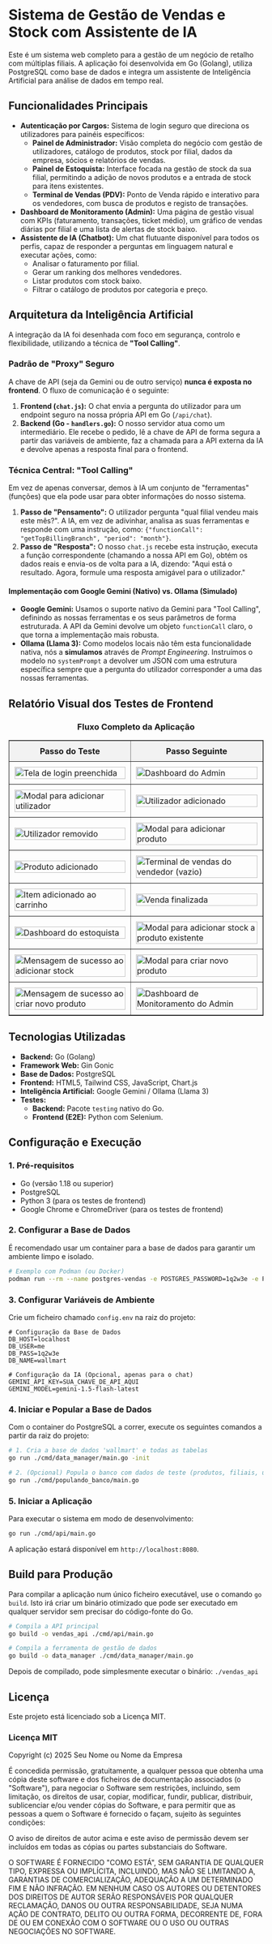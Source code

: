 # Sistema de Gestão de Vendas e Stock com Assistente de IA

Este é um sistema web completo para a gestão de um negócio de retalho com múltiplas filiais. A aplicação foi desenvolvida em Go (Golang), utiliza PostgreSQL como base de dados e integra um assistente de Inteligência Artificial para análise de dados em tempo real.

## Funcionalidades Principais

* **Autenticação por Cargos:** Sistema de login seguro que direciona os utilizadores para painéis específicos:
    * **Painel de Administrador:** Visão completa do negócio com gestão de utilizadores, catálogo de produtos, stock por filial, dados da empresa, sócios e relatórios de vendas.
    * **Painel de Estoquista:** Interface focada na gestão de stock da sua filial, permitindo a adição de novos produtos e a entrada de stock para itens existentes.
    * **Terminal de Vendas (PDV):** Ponto de Venda rápido e interativo para os vendedores, com busca de produtos e registo de transações.
* **Dashboard de Monitoramento (Admin):** Uma página de gestão visual com KPIs (faturamento, transações, ticket médio), um gráfico de vendas diárias por filial e uma lista de alertas de stock baixo.
* **Assistente de IA (Chatbot):** Um chat flutuante disponível para todos os perfis, capaz de responder a perguntas em linguagem natural e executar ações, como:
    * Analisar o faturamento por filial.
    * Gerar um ranking dos melhores vendedores.
    * Listar produtos com stock baixo.
    * Filtrar o catálogo de produtos por categoria e preço.

## Arquitetura da Inteligência Artificial

A integração da IA foi desenhada com foco em segurança, controlo e flexibilidade, utilizando a técnica de **"Tool Calling"**.

### Padrão de "Proxy" Seguro

A chave de API (seja da Gemini ou de outro serviço) **nunca é exposta no frontend**. O fluxo de comunicação é o seguinte:

1.  **Frontend (`chat.js`):** O chat envia a pergunta do utilizador para um endpoint seguro na nossa própria API em Go (`/api/chat`).
2.  **Backend (Go - `handlers.go`):** O nosso servidor atua como um intermediário. Ele recebe o pedido, lê a chave de API de forma segura a partir das variáveis de ambiente, faz a chamada para a API externa da IA e devolve apenas a resposta final para o frontend.

### Técnica Central: "Tool Calling"

Em vez de apenas conversar, demos à IA um conjunto de "ferramentas" (funções) que ela pode usar para obter informações do nosso sistema.

1.  **Passo de "Pensamento":** O utilizador pergunta "qual filial vendeu mais este mês?". A IA, em vez de adivinhar, analisa as suas ferramentas e responde com uma instrução, como: `{"functionCall": "getTopBillingBranch", "period": "month"}`.
2.  **Passo de "Resposta":** O nosso `chat.js` recebe esta instrução, executa a função correspondente (chamando a nossa API em Go), obtém os dados reais e envia-os de volta para a IA, dizendo: "Aqui está o resultado. Agora, formule uma resposta amigável para o utilizador."

#### Implementação com Google Gemini (Nativo) vs. Ollama (Simulado)

* **Google Gemini:** Usamos o suporte nativo da Gemini para "Tool Calling", definindo as nossas ferramentas e os seus parâmetros de forma estruturada. A API da Gemini devolve um objeto `functionCall` claro, o que torna a implementação mais robusta.
* **Ollama (Llama 3):** Como modelos locais não têm esta funcionalidade nativa, nós a **simulamos** através de *Prompt Engineering*. Instruímos o modelo no `systemPrompt` a devolver um JSON com uma estrutura específica sempre que a pergunta do utilizador corresponder a uma das nossas ferramentas.

## Relatório Visual dos Testes de Frontend

<h3 align="center">Fluxo Completo da Aplicação</h3>
<table width="100%" border="1" style="border-collapse: collapse; margin: auto;">
<thead>
<tr style="background-color: #f2f2f2;">
<th style="padding: 10px; text-align: center;">Passo do Teste</th>
<th style="padding: 10px; text-align: center;">Passo Seguinte</th>
</tr>
</thead>
<tbody>
<tr>
<td style="padding: 10px;"><img src="photos/00_tela_login_preenchida.png" alt="Tela de login preenchida" width="100%"></td>
<td style="padding: 10px;"><img src="photos/01_admin_dashboard.png" alt="Dashboard do Admin" width="100%"></td>
</tr>
<tr>
<td style="padding: 10px;"><img src="photos/02_admin_modal_adicionar_user.png" alt="Modal para adicionar utilizador" width="100%"></td>
<td style="padding: 10px;"><img src="photos/03_admin_user_adicionado.png" alt="Utilizador adicionado" width="100%"></td>
</tr>
<tr>
<td style="padding: 10px;"><img src="photos/04_admin_user_removido.png" alt="Utilizador removido" width="100%"></td>
<td style="padding: 10px;"><img src="photos/05_admin_modal_adicionar_produto.png" alt="Modal para adicionar produto" width="100%"></td>
</tr>
<tr>
<td style="padding: 10px;"><img src="photos/06_admin_produto_adicionado.png" alt="Produto adicionado" width="100%"></td>
<td style="padding: 10px;"><img src="photos/09_vendedor_terminal_vazio.png" alt="Terminal de vendas do vendedor (vazio)" width="100%"></td>
</tr>
<tr>
<td style="padding: 10px;"><img src="photos/10_vendedor_item_no_carrinho.png" alt="Item adicionado ao carrinho" width="100%"></td>
<td style="padding: 10px;"><img src="photos/11_vendedor_venda_finalizada.png" alt="Venda finalizada" width="100%"></td>
</tr>
<tr>
<td style="padding: 10px;"><img src="photos/12_estoquista_dashboard.png" alt="Dashboard do estoquista" width="100%"></td>
<td style="padding: 10px;"><img src="photos/13_estoquista_modal_adicionar_existente.png" alt="Modal para adicionar stock a produto existente" width="100%"></td>
</tr>
<tr>
<td style="padding: 10px;"><img src="photos/14_estoquista_stock_adicionado_sucesso.png" alt="Mensagem de sucesso ao adicionar stock" width="100%"></td>
<td style="padding: 10px;"><img src="photos/15_estoquista_modal_criar_novo.png" alt="Modal para criar novo produto" width="100%"></td>
</tr>
<tr>
<td style="padding: 10px;"><img src="photos/16_estoquista_novo_produto_criado_sucesso.png" alt="Mensagem de sucesso ao criar novo produto" width="100%"></td>
<td style="padding: 10px;"><img src="photos/17_admin_dashboard_monitoramento.png" alt="Dashboard de Monitoramento do Admin" width="100%"></td>
</tr>
</tbody>
</table>

## Tecnologias Utilizadas

* **Backend:** Go (Golang)
* **Framework Web:** Gin Gonic
* **Base de Dados:** PostgreSQL
* **Frontend:** HTML5, Tailwind CSS, JavaScript, Chart.js
* **Inteligência Artificial:** Google Gemini / Ollama (Llama 3)
* **Testes:**
    * **Backend:** Pacote `testing` nativo do Go.
    * **Frontend (E2E):** Python com Selenium.

## Configuração e Execução

### 1. Pré-requisitos

* Go (versão 1.18 ou superior)
* PostgreSQL
* Python 3 (para os testes de frontend)
* Google Chrome e ChromeDriver (para os testes de frontend)

### 2. Configurar a Base de Dados

É recomendado usar um container para a base de dados para garantir um ambiente limpo e isolado.

```bash
# Exemplo com Podman (ou Docker)
podman run --rm --name postgres-vendas -e POSTGRES_PASSWORD=1q2w3e -e POSTGRES_USER=me -p 5432:5432 -d postgres:latest
````

### 3\. Configurar Variáveis de Ambiente

Crie um ficheiro chamado `config.env` na raiz do projeto:

```env
# Configuração da Base de Dados
DB_HOST=localhost
DB_USER=me
DB_PASS=1q2w3e
DB_NAME=wallmart

# Configuração da IA (Opcional, apenas para o chat)
GEMINI_API_KEY=SUA_CHAVE_DE_API_AQUI
GEMINI_MODEL=gemini-1.5-flash-latest
```

### 4\. Iniciar e Popular a Base de Dados

Com o container do PostgreSQL a correr, execute os seguintes comandos a partir da raiz do projeto:

```bash
# 1. Cria a base de dados 'wallmart' e todas as tabelas
go run ./cmd/data_manager/main.go -init

# 2. (Opcional) Popula o banco com dados de teste (produtos, filiais, utilizadores, vendas, etc.)
go run ./cmd/populando_banco/main.go
```

### 5\. Iniciar a Aplicação

Para executar o sistema em modo de desenvolvimento:

```bash
go run ./cmd/api/main.go
```

A aplicação estará disponível em `http://localhost:8080`.

## Build para Produção

Para compilar a aplicação num único ficheiro executável, use o comando `go build`. Isto irá criar um binário otimizado que pode ser executado em qualquer servidor sem precisar do código-fonte do Go.

```bash
# Compila a API principal
go build -o vendas_api ./cmd/api/main.go

# Compila a ferramenta de gestão de dados
go build -o data_manager ./cmd/data_manager/main.go
```

Depois de compilado, pode simplesmente executar o binário:
`./vendas_api`

## Licença

Este projeto está licenciado sob a Licença MIT.

### Licença MIT

Copyright (c) 2025 Seu Nome ou Nome da Empresa

É concedida permissão, gratuitamente, a qualquer pessoa que obtenha uma cópia deste software e dos ficheiros de documentação associados (o "Software"), para negociar o Software sem restrições, incluindo, sem limitação, os direitos de usar, copiar, modificar, fundir, publicar, distribuir, sublicenciar e/ou vender cópias do Software, e para permitir que as pessoas a quem o Software é fornecido o façam, sujeito às seguintes condições:

O aviso de direitos de autor acima e este aviso de permissão devem ser incluídos em todas as cópias ou partes substanciais do Software.

O SOFTWARE É FORNECIDO "COMO ESTÁ", SEM GARANTIA DE QUALQUER TIPO, EXPRESSA OU IMPLÍCITA, INCLUINDO, MAS NÃO SE LIMITANDO A, GARANTIAS DE COMERCIALIZAÇÃO, ADEQUAÇÃO A UM DETERMINADO FIM E NÃO INFRAÇÃO. EM NENHUM CASO OS AUTORES OU DETENTORES DOS DIREITOS DE AUTOR SERÃO RESPONSÁVEIS POR QUALQUER RECLAMAÇÃO, DANOS OU OUTRA RESPONSABILIDADE, SEJA NUMA AÇÃO DE CONTRATO, DELITO OU OUTRA FORMA, DECORRENTE DE, FORA DE OU EM CONEXÃO COM O SOFTWARE OU O USO OU OUTRAS NEGOCIAÇÕES NO SOFTWARE.

